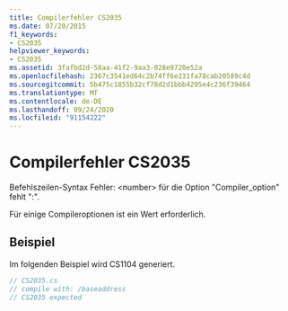 ```yaml
---
title: Compilerfehler CS2035
ms.date: 07/20/2015
f1_keywords:
- CS2035
helpviewer_keywords:
- CS2035
ms.assetid: 3fafbd2d-58aa-41f2-9aa3-028e9720e52a
ms.openlocfilehash: 2367c3541ed64c2b74ff6e231fa78cab20589c4d
ms.sourcegitcommit: 5b475c1855b32cf78d2d1bbb4295e4c236f39464
ms.translationtype: MT
ms.contentlocale: de-DE
ms.lasthandoff: 09/24/2020
ms.locfileid: "91154222"
---
```

# <a name="compiler-error-cs2035"></a>Compilerfehler CS2035

Befehlszeilen-Syntax Fehler: \<number> für die Option "Compiler_option" fehlt ":".  
  
 Für einige Compileroptionen ist ein Wert erforderlich.  
  
## <a name="example"></a>Beispiel  

 Im folgenden Beispiel wird CS1104 generiert.  
  
```csharp  
// CS2035.cs  
// compile with: /baseaddress  
// CS2035 expected  
```
